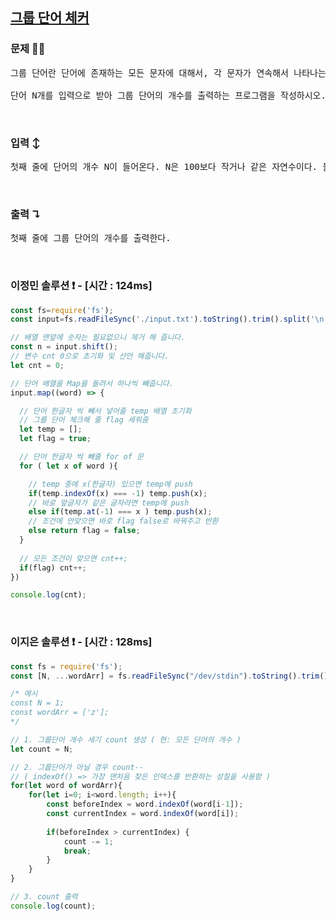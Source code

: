## [그룹 단어 체커](https://www.acmicpc.net/problem/1316)

### 문제 🤨❔

<pre>그룹 단어란 단어에 존재하는 모든 문자에 대해서, 각 문자가 연속해서 나타나는 경우만을 말한다. 예를 들면, ccazzzzbb는 c, a, z, b가 모두 연속해서 나타나고, kin도 k, i, n이 연속해서 나타나기 때문에 그룹 단어이지만, aabbbccb는 b가 떨어져서 나타나기 때문에 그룹 단어가 아니다.

단어 N개를 입력으로 받아 그룹 단어의 개수를 출력하는 프로그램을 작성하시오.</pre>

<br>

### 입력 ↕️

<pre>첫째 줄에 단어의 개수 N이 들어온다. N은 100보다 작거나 같은 자연수이다. 둘째 줄부터 N개의 줄에 단어가 들어온다. 단어는 알파벳 소문자로만 되어있고 중복되지 않으며, 길이는 최대 100이다.</pre>

<br>

### 출력 ↴

<pre>첫째 줄에 그룹 단어의 개수를 출력한다.</pre>

<br>

### 이정민 솔루션 ❗️ - [시간 : 124ms]

```js
const fs=require('fs');
const input=fs.readFileSync('./input.txt').toString().trim().split('\n');

// 배열 맨앞에 숫자는 필요없으니 제거 해 줍니다.
const n = input.shift();
// 변수 cnt 0으로 초기화 및 선언 해줍니다.
let cnt = 0;

// 단어 배열을 Map을 돌려서 하나씩 빼줍니다. 
input.map((word) => {

  // 단어 한글자 씩 빼서 넣어줄 temp 배열 초기화
  // 그룹 단어 체크해 줄 flag 세워줌 
  let temp = [];
  let flag = true;

  // 단어 한글자 씩 빼줄 for of 문
  for ( let x of word ){

    // temp 중에 x(한글자) 있으면 temp에 push
    if(temp.indexOf(x) === -1) temp.push(x);
    // 바로 앞글자가 같은 글자라면 temp에 push
    else if(temp.at(-1) === x ) temp.push(x);
    // 조건에 안맞으면 바로 flag false로 바꿔주고 반환
    else return flag = false;
  }
  
  // 모든 조건이 맞으면 cnt++;
  if(flag) cnt++;
})

console.log(cnt);
```

<br>

### 이지은 솔루션 ❗️ - [시간 : 128ms]

```js
const fs = require('fs');
const [N, ...wordArr] = fs.readFileSync("/dev/stdin").toString().trim().split("\n");

/* 예시
const N = 1;
const wordArr = ['z'];
*/

// 1. 그룹단어 개수 세기 count 생성 ( 현: 모든 단어의 개수 )
let count = N;

// 2. 그룹단어가 아닐 경우 count-- 
// ( indexOf() => 가장 맨처음 찾은 인덱스를 반환하는 성질을 사용함 )
for(let word of wordArr){
    for(let i=0; i<word.length; i++){
        const beforeIndex = word.indexOf(word[i-1]);
        const currentIndex = word.indexOf(word[i]);
    
        if(beforeIndex > currentIndex) {
            count -= 1;
            break;
        }
    }
}

// 3. count 출력
console.log(count);
```
